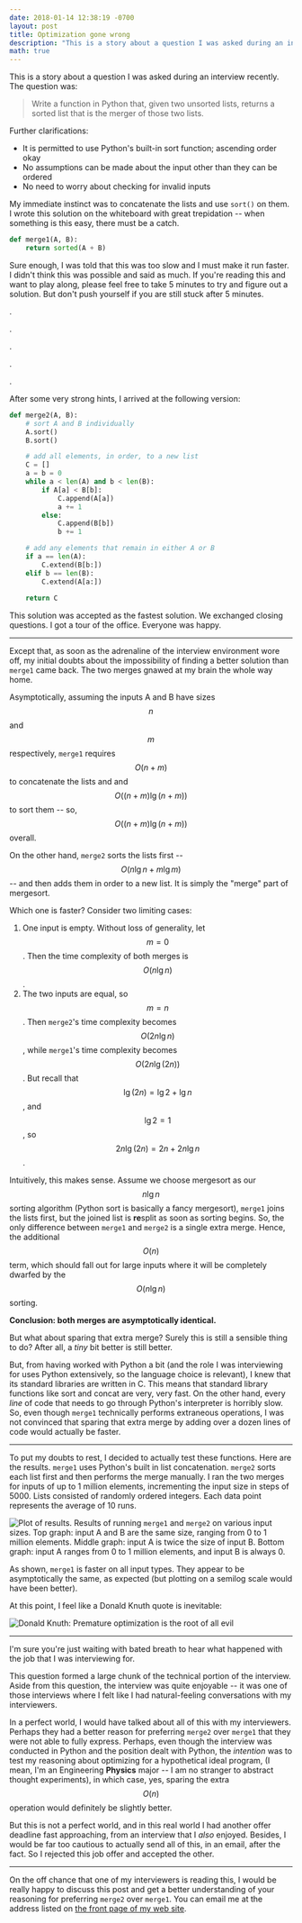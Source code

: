 ```yaml
---
date: 2018-01-14 12:38:19 -0700
layout: post
title: Optimization gone wrong
description: "This is a story about a question I was asked during an interview recently."
math: true
---
```

This is a story about a question I was asked during an interview recently.
The question was:

> Write a function in Python that, given two unsorted lists, returns a sorted 
> list that is the merger of those two lists.

Further clarifications:

* It is permitted to use Python's built-in sort function; ascending order okay
* No assumptions can be made about the input other than they can be ordered
* No need to worry about checking for invalid inputs

My immediate instinct was to concatenate the lists and use ```sort()``` on
them. I wrote this solution on the whiteboard with great trepidation -- when
something is this easy, there must be a catch.

```python
def merge1(A, B):
	return sorted(A + B)
```

Sure enough, I was told that this was too slow and I must make it run faster. I
didn't think this was possible and said as much. If you're reading this and
want to play along, please feel free to take 5 minutes to try and figure out a
solution. But don't push yourself if you are still stuck after 5 minutes.

.

.

.

.

.

After some very strong hints, I arrived at the following version:

```python
def merge2(A, B):
	# sort A and B individually
	A.sort()
	B.sort()

	# add all elements, in order, to a new list
	C = []
	a = b = 0
	while a < len(A) and b < len(B):
		if A[a] < B[b]:
			C.append(A[a])
			a += 1
		else:
			C.append(B[b])
			b += 1

	# add any elements that remain in either A or B
	if a == len(A):
		C.extend(B[b:])
	elif b == len(B):
		C.extend(A[a:])
	
	return C
```

This solution was accepted as the fastest solution. We exchanged closing
questions. I got a tour of the office. Everyone was happy.

---

Except that, as soon as the adrenaline of the interview
environment wore off, my initial doubts about the impossibility of finding a
better solution than ```merge1``` came back. The two merges gnawed at my brain
the whole way home.

Asymptotically, assuming the inputs A and B
have sizes $$n$$ and $$m$$ respectively, ```merge1``` requires 
$$O(n + m)$$ to concatenate the lists and and $$O((n + m) \lg (n + m))$$ to
sort them -- so, $$O((n + m) \lg (n + m))$$ overall.

On the other hand, ```merge2``` sorts the lists first -- 
$$O(n \lg n + m \lg m)$$ -- and then adds them in order to a new list.
It is simply the "merge" part of mergesort.

Which one is faster? Consider two limiting cases:

1. One input is empty. Without loss of generality, let $$m = 0$$. Then the
time complexity of both merges is $$O( n \lg n)$$.
2. The two inputs are equal, so $$m = n$$. Then ```merge2```'s time complexity
becomes $$O(2n \lg n)$$, while ```merge1```'s time complexity becomes
$$O(2n \lg (2n))$$. But recall that $$\lg (2n) = \lg 2 + \lg n$$, and
$$\lg 2 = 1$$, so $$2n \lg (2n) = 2n + 2n \lg n$$.

Intuitively, this makes sense. Assume we choose mergesort as our $$n \lg n$$
sorting algorithm (Python sort is basically a fancy mergesort), ```merge1``` joins the lists first, but the joined list is <strong>re</strong>split as soon 
as sorting begins. So, the only difference between ```merge1``` and ```merge2```
is a single extra merge. Hence, the additional $$O(n)$$ term, which should fall 
out for large inputs where it will be completely dwarfed by the $$O(n \lg n)$$
sorting.

**Conclusion: both merges are asymptotically identical.**

But what about sparing that extra merge? Surely this is still a sensible
thing to do? After all, a _tiny_ bit better is still better.

But, from having worked with Python a bit (and the role I was interviewing for
uses Python extensively, so the language choice is relevant), I knew that its 
standard libraries are written in C. This means that standard library
functions like sort and concat are very, very fast. On the other hand, every 
_line_ of code that needs to go through Python's interpreter is horribly
slow. So, even though ```merge1``` technically performs extraneous operations, 
I was not convinced that sparing that extra merge by adding over a dozen 
lines of code would actually be faster.

---

To put my doubts to rest, I decided to actually test these functions. Here are the results. ```merge1``` uses Python's built in list concatenation. 
```merge2``` sorts each list first and then performs the merge manually.
I ran the two merges for inputs of up to 1 million elements, incrementing
the input size in steps of 5000. Lists consisted of randomly ordered integers.
Each data point represents the average of 10 runs.

![Plot of results.](/assets/images/2018/pymergetests-plot.png)
<span class="caption">Results of running ```merge1``` and ```merge2``` on various input sizes. Top graph: input A and B are the same size, ranging from 0
to 1 million elements. Middle graph: input A is twice the size of input B. Bottom
graph: input A ranges from 0 to 1 million elements, and input B is always 0. </span>

As shown, ```merge1``` is faster on all input types. They appear to be asymptotically the same, as expected (but plotting on a semilog scale would
have been better).

At this point, I feel like a Donald Knuth quote is inevitable:

![Donald Knuth: Premature optimization is the root of all evil](http://www.azquotes.com/picture-quotes/quote-premature-optimization-is-the-root-of-all-evil-donald-knuth-72-10-20.jpg)

---

I'm sure you're just waiting with bated breath to hear what happened with
the job that I was interviewing for.

This question formed a large chunk of the technical portion of the interview.
Aside from this question, the interview was quite enjoyable -- it was one of
those interviews where I felt like I had natural-feeling conversations with
my interviewers.

In a perfect world, I would have talked about all of this with my interviewers.
Perhaps they had a better reason for preferring ```merge2``` over ```merge1```
that they were not able to fully express. Perhaps, even though the interview
was conducted in Python and the position dealt with Python, the _intention_
was to test my reasoning about optimizing for a hypothetical ideal program,
(I mean, I'm an Engineering **Physics** major -- I am no stranger to
abstract thought experiments), in which case, yes, sparing the extra $$O(n)$$
operation would definitely be slightly better.

But this is not a perfect world, and in this real world I had another offer
deadline fast approaching, from an interview that I _also_ enjoyed.
Besides, I would be far too cautious to
actually send all of this, in an email, after the fact. So I rejected this
job offer and accepted the other.

---

On the off chance that one of my interviewers is reading this, I would be
really happy to discuss this post and get a better understanding of your
reasoning for preferring ```merge2``` over ```merge1```.
You can email me at the address listed on [the front page of my web site](http://www.lisesavard.com).